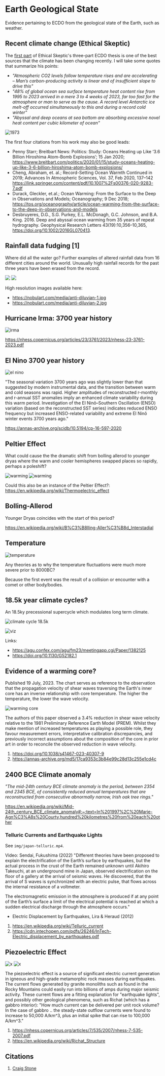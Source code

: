 # Earth Geological State

Evidence pertaining to ECDO from the geological state of the Earth, such as weather.

## Recent climate change (Ethical Skeptic)

The [first part](https://theethicalskeptic.com/2020/02/16/the-climate-change-alternative-we-ignore-to-our-peril/) of Ethical Skeptic's three-part ECDO thesis is one of the best sources that the climate has been changing recently. I will take some quotes that summarize his points:
- *"Atmospheric CO2 levels follow temperature rises and are accelerating – Man’s carbon-producing activity is linear and of insufficient slope to drive this"*
- *"48% of global ocean sea surface temperature heat content rise from 1995 to 2023 arrived in a mere 3 to 4 weeks of 2023, far too fast for the atmosphere or man to serve as the cause. A record level Antarctic ice melt-off occurred simultaneously to this and during a record cold winter"*
- *"Abyssal and deep oceans at sea bottom are absorbing excessive novel heat content per cubic kilometer of ocean"*

![1973](img/1973.jpg "ethical skeptic 1973 viz")

The first four citations from his work may also be good leads:
- Penny Starr; Breitbart News: Politics: Study: Oceans Heating up Like ‘3.6 Billion Hiroshima Atom-Bomb Explosions’; 15 Jan 2020; https://www.breitbart.com/politics/2020/01/15/study-oceans-heating-up-like-3-6-billion-hiroshima-atom-bomb-explosions/
- Cheng, Abraham, et. al.; Record-Setting Ocean Warmth Continued in 2019; Advances In Atmospheric Sciences, Vol. 37, Feb 2020, 137–142 https://link.springer.com/content/pdf/10.1007%2Fs00376-020-9283-7.pdf
- Durack, Gleckler, et.al.; Ocean Warming: From the Surface to the Deep in Observations and Models; Oceanography; 9 Dec 2018; https://tos.org/oceanography/article/ocean-warming-from-the-surface-to-the-deep-in-observations-and-models
- Desbruyeres, D.G., S.G. Purkey, E.L. McDonagh, G.C. Johnson, and B.A. King. 2016. Deep and abyssal ocean warming from 35 years of repeat hydrography. Geophysical Research Letters 43(19):10,356–10,365, https://doi.org/​10.1002/2016GL070413.

## Rainfall data fudging [1]

Where did all the water go? Further examples of altered rainfall data from 16 different cities around the world. Unusually high rainfall records for the past three years have been erased from the record.

![](img/rainfall1.jpg)
![](img/rainfall2.jpg)

High resolution images available here:
- https://nobulart.com/media/anti-diluvian-1.jpg
- https://nobulart.com/media/anti-diluvian-2.jpg


## Hurricane Irma: 3700 year history

![irma](img/hurricane-irma.jpg "irma")

https://nhess.copernicus.org/articles/23/3761/2023/nhess-23-3761-2023.pdf

## El Nino 3700 year history

![el nino](img/el-nino-3700.jpg "el nino")

"The seasonal variation 3700 years ago was slightly lower than that suggested by modern instrumental data, and the transition between warm and cold seasons was rapid. Higher amplitudes of reconstructed r-monthly and r-annual SST anomalies imply an enhanced climate variability during this warm period. Investigation of the El Ninõ–Southern Oscillation (ENSO) variation (based on the reconstructed SST series) indicates reduced ENSO frequency but increased ENSO-related variability and extreme El Ninõ winter events 3700 years ago."

https://annas-archive.org/scidb/10.5194/cp-16-597-2020

## Peltier Effect

What could cause the the dramatic shift from bolling allerod to younger dryas where the warm and cooler hemispheres swapped places so rapidly, perhaps a poleshift?

![warming](img/peltier-1.jpg "warming")
![warming](img/peltier-2.jpg "warming")

Could this also be an instance of the Peltier Effect?: https://en.wikipedia.org/wiki/Thermoelectric_effect

## Bolling-Allerod

Younger Dryas coincides with the start of this period?

https://en.wikipedia.org/wiki/B%C3%B8lling-Aller%C3%B8d_Interstadial

## Temperature

![temperature](img/temperature-3700.jpg "temperature")

Any theories as to why the temperature fluctuations were much more severe prior to 8000BC?

Because the first event was the result of a collision or encounter with a comet or other body/bodies.

## 18.5k year climate cycles?

An 18.5ky precessional supercycle which modulates long term climate.

![climate cycle 18.5k](img/18k-cycle.jpg "climate cycle 18.5k")

![viz](img/18k-2.jpg "viz")

Links:
- https://agu.confex.com/agu/fm23/meetingapp.cgi/Paper/1382125
- https://doi.org/10.1130/G52182.1

## Evidence of a warming core?

Published 19 July, 2023. The chart serves as reference to the observation that the propagation velocity of shear waves traversing the Earth's inner core has an inverse relationship with core temperature. The higher the temperature, the lower the wave velocity.

![warming core](img/warming-core.jpg "warming core visual")

The authors of this paper observed a 3.4% reduction in shear wave velocity relative to the 1981 Preliminary Reference Earth Model (PREM). Whilst they make mention of increased temperatures as playing a possible role, they favour measurement errors, interpretative calibration discrepancies, and previously incorrect assumptions about the composition of the core in prior art in order to reconcile the observed reduction in wave velocity.

1. https://doi.org/10.1038/s41467-023-40307-9
2. https://annas-archive.org/md5/17ca9353c3b84e99c28d13c255e1cd4c

## 2400 BCE Climate anomaly

*"The mid-24th century BCE climate anomaly is the period, between 2354 and 2345 BCE, of consistently reduced annual temperatures that are reconstructed from consecutive abnormally narrow, Irish oak tree rings."*

https://en.wikipedia.org/wiki/Mid-24th_century_BCE_climate_anomaly#:~:text=In%201997%2C%20Marie-Agn%C3%A8s%20Courty,hundred%20kilometres%20from%20each%20other

### Telluric Currents and Earthquake Lights

See `img/japan-telluric.mp4`.

Video: Sendai, Fukushima (2022)
"Different theories have been proposed to explain the electrification of the Earth’s surface by earthquakes, but the actual process in the crust of the Earth remained unknown until Akihiro Takeuchi, at an underground mine in Japan, observed electrification on the floor of a gallery at the arrival of seismic waves. He discovered, that the arrival of S waves is synchronized with an electric pulse, that flows across the internal resistance of a voltmeter.

The electromagnetic emission in the atmosphere is produced if at any point of the Earth’s surface a limit of the electrical potential is reached at which a sudden electrical discharge through the atmosphere occurs."
- Electric Displacement by Earthquakes, Lira & Heraud (2012)

1. https://en.wikipedia.org/wiki/Telluric_current
2. https://cdn.intechopen.com/pdfs/26246/InTech-Electric_displacement_by_earthquakes.pdf

## Piezoelectric Effect

![x](img/telluric1.jpg "telluric")
![x](img/telluric2.jpg "telluric")

The piezoelectric effect is a source of significant electric current generation in igneous and high-grade metamorphic rock masses during earthquakes. The current flows generated by granite monoliths such as found in the Rocky Mountains could easily run into billions of amps during major seismic activity. These current flows are a fitting explanation for "earthquake lights", and possibly other geological phenomena, such as Richat (which has a gabbro interior): "How much current can be delivered per unit rock volume? In the case of gabbro .. the steady-state outflow currents were found to increase to 50,000 A/km^3, plus an initial spike that can rise to 100,000 A/km^3."

1. https://nhess.copernicus.org/articles/7/535/2007/nhess-7-535-2007.pdf
2. https://en.wikipedia.org/wiki/Richat_Structure

## Citations

1. [Craig Stone](https://nobulart.com)
